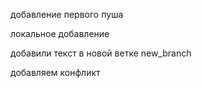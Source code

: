 добавление первого пуша

локальное добавление

добавили текст в новой ветке new_branch

добавляем конфликт